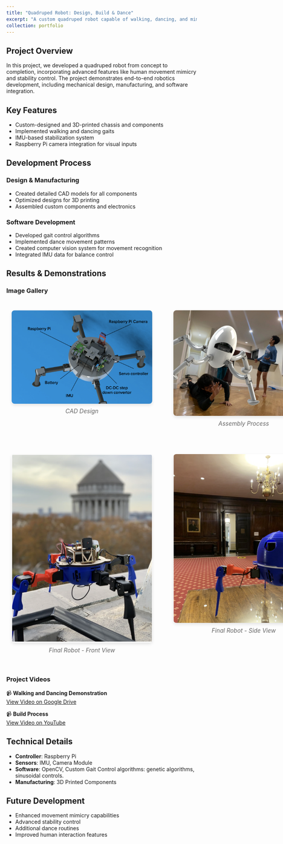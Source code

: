 ```yaml
---
title: "Quadruped Robot: Design, Build & Dance"
excerpt: "A custom quadruped robot capable of walking, dancing, and mimicking human movements<br/><img src='/images/meehoyo1.jpg' width='500px' style='display:block; margin:auto;'>"
collection: portfolio
---
```

## Project Overview
In this project, we developed a quadruped robot from concept to completion, incorporating advanced features like human movement mimicry and stability control. The project demonstrates end-to-end robotics development, including mechanical design, manufacturing, and software integration.

## Key Features
- Custom-designed and 3D-printed chassis and components
- Implemented walking and dancing gaits
- IMU-based stabilization system
- Raspberry Pi camera integration for visual inputs

## Development Process
### Design & Manufacturing
- Created detailed CAD models for all components
- Optimized designs for 3D printing
- Assembled custom components and electronics

### Software Development
- Developed gait control algorithms
- Implemented dance movement patterns
- Created computer vision system for movement recognition
- Integrated IMU data for balance control

## Results & Demonstrations

### Image Gallery

<div class="grid__wrapper">
  <div class="grid__item">
    <img src="/images/label_assembly.png" alt="CAD Design" class="gallery-image">
    <p class="caption">CAD Design</p>
  </div>
  <div class="grid__item">
    <img src="/images/meehoyo.JPG" alt="Assembly Process" class="gallery-image">
    <p class="caption">Assembly Process</p>
  </div>
  <div class="grid__item">
    <img src="/images/robot1.png" alt="Final Robot Front View" class="gallery-image">
    <p class="caption">Final Robot - Front View</p>
  </div>
  <div class="grid__item">
    <img src="/images/robot2.png" alt="Final Robot Side View" class="gallery-image">
    <p class="caption">Final Robot - Side View</p>
  </div>
</div>

<style>
.grid__wrapper {
  display: grid;
  grid-template-columns: repeat(2, minmax(400px, 1fr));
  grid-gap: 2em;
  margin: 2em auto;
  max-width: 1200px;
}

.grid__item {
  text-align: center;
  padding: 1em;
}

.gallery-image {
  width: 100%;
  max-width: 500px;
  height: auto;
  border-radius: 8px;
  box-shadow: 0 4px 8px rgba(0,0,0,0.1);
}

.caption {
  margin-top: 0.5em;
  font-style: italic;
  color: #666;
  font-size: 1.1em;
}
</style>

### Project Videos
📹 **Walking and Dancing Demonstration**  
[View Video on Google Drive](https://drive.google.com/file/d/1CfJlvU03GI2VoA8PFUvZDIAKOWRQQkvY/view)

📹 **Build Process**  
[View Video on YouTube](https://www.youtube.com/watch?v=515rTQ0bT1Q)

## Technical Details
- **Controller**: Raspberry Pi
- **Sensors**: IMU, Camera Module
- **Software**: OpenCV, Custom Gait Control algorithms: genetic algorithms, sinusoidal controls.
- **Manufacturing**: 3D Printed Components

## Future Development
- Enhanced movement mimicry capabilities
- Advanced stability control
- Additional dance routines
- Improved human interaction features
